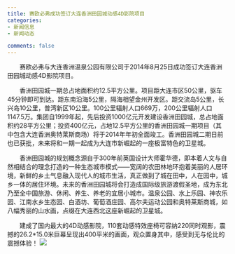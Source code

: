 ```yaml
---
title: 赛欧必弗成功签订大连香洲田园城动感4D影院项目
categories:
- 新闻信息
- 新闻动态

comments: false
---
```

　　赛欧必弗与大连香洲温泉公园有限公司于2014年8月25日成功签订大连香洲田园城动感4D影院项目。

  　　香洲田园城一期总占地面积约12.5平方公里。项目距大连市区50公里，驱车45分钟即可到达。距东南沿海5公里，隔海相望金州开发区。距交流岛5公里，长兴岛10公里，普湾新区10公里。100公里辐射人口669万，200公里辐射人口1147.5万。集团自1999年起，先后投资1000亿元开发建设香洲田园城，总占地面积约28平方公里；投资400亿元，占地12.5平方公里的香洲田园城一期项目（其中包含大连香洲奥特莱斯商场）将于2014年年初全面竣工。香洲田园城二期日前也已获批，未来将和一期一起成为大连市新崛起的一座极富特色的卫星城。

  　　香洲田园城的规划概念源自于300年前英国设计大师霍华德，即本着人文与自然相结合的理念打造的一种生态城市模式——宽阔的农田林地环抱着美丽的人居环境，新鲜的乡土气息融入现代人的城市生活，真正做到了城在田中，人在园中，城乡一体的居住环境。未来的香洲田园城将会打造成国际级旅游渡假圣地，成为东北乃至全中国旅游、休闲、养生、养老的宜居小城市。温泉公园、水上乐园、神农乐园、江南水乡生态园、白酒坊、葡萄酒庄园、高尔夫运动公园和奥特莱斯商城，如八幅秀丽的山水画，点缀在大连西北这座新崛起的卫星城。

  　　建成了国内最大的4D动感影院，110套动感特效座椅可容纳220同时观影，震撼的26.2*15.0米巨幕呈现出400平米的画面，观众置身其中，感受到无与伦比的震撼体验！
<img src="/css/images/news/news140825.jpg">